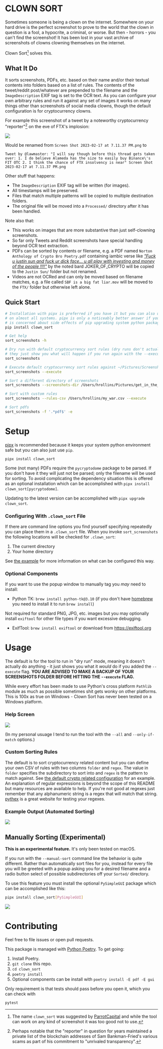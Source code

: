 # CLOWN SORT
Sometimes someone is being a clown on the internet. Somewhere on your hard drive is the perfect screenshot to prove to the world that the clown in question is a fool, a hypocrite, a criminal, or worse. But then - horrors - you can't find the screenshot! It has been lost in your vast archive of screenshots of clowns clowning themselves on the internet.

Clown Sort[^1] solves this.


## What It Do
It sorts screenshots, PDFs, etc. based on their name and/or their textual contents into folders based on a list of rules. The contents of the tweet/reddit post/whatever are prepended to the filename and the `ImageDescription` EXIF tag is set to the OCR text. As you can configure your own arbitrary rules and run it against any set of images it works on many things other than screenshots of social media clowns, though the default configuration is for cryptocurrency clowns.

For example this screenshot of a tweet by a noteworthy cryptocurrency "reporter"[^2] on the eve of FTX's implosion:

![](doc/larry_cermak_on_alameda_and_ftx.png)

Would be renamed from `Screen Shot 2023-02-17 at 7.11.37 PM.png` to

```
Tweet by @lawmaster: "I will say though before this thread gets taken over: 1. I do believe Alameda has the size to easily buy Binance\'s FIT OTC 2. I think the chance of FTX insolvency is near" Screen Shot 2023-02-17 at 7.11.37 PM.png
```

Other stuff that happens:
* The `ImageDescription` EXIF tag will be written (for images).
* All timestamps will be preserved.
* Files that match multiple patterns will be copied to multiple destination folders.
* The original file will be moved into a `Processed/` directory after it has been handled.

Note also that:
* This works on images that are more substantive than just self-clowning screenshots.
* So far only Tweets and Reddit screenshots have special handling beyond OCR text extraction.
* PDFs can be sorted by contents or filename, e.g. a PDF named `Norton Anthology of Crypto Bro Poetry.pdf` containing iambic verse like _["Fuck u justin sun  and fuck ur dick face... u all play with investing and money of the people !!!!"](https://universeodon.com/@cryptadamist/109642431382653023)_ by the noted bard JOKER_OF_CRYPTO will be copied to the `Justin Sun/` folder but not renamed.
* Videos are not OCRed and can only be moved based on filename matches, e.g. a file called `SBF is a big fat liar.mov` will be moved to the `FTX/` folder but otherwise left alone.

## Quick Start
```sh
# Installation with pipx is preferred if you have it but you can also use pip which comes standard
# on almost all systems. pipx is only a noticeably better answer if you're a python programmer who
# is concerned about side effects of pip upgrading system python packages.
pip install clown_sort

# Get help
sort_screenshots -h

# Dry run with default cryptocurrency sort rules (dry runs don't actually move anything,
# they just show you what will happen if you run again with the --execute flag)
sort_screenshots

# Execute default cryptocurrency sort rules against ~/Pictures/Screenshots
sort_screenshots --execute

# Sort a different directory of screenshots
sort_screenshots --screenshots-dir /Users/hrollins/Pictures/get_in_the_van/tourphotos --execute

# Sort with custom rules
sort_screenshots --rules-csv /Users/hrollins/my_war.csv --execute

# Sort pdfs
sort_screenshots -f '.*pdf$' -e
```

# Setup
[pipx](https://pypa.github.io/pipx/) is recommended because it keeps your system python environment safe but you can also just use `pip`.
```
pipx install clown_sort
```

Some (not many) PDFs require the `pycryptodome` package to be parsed. If you don't have it they will just not be parsed; only the filename will be used for sorting. To avoid complicating the dependency situation this is offered as an optional installation which can be accomplished with `pipx install clown_sort[pycryptodome]`.

Updating to the latest version can be accomplished with `pipx upgrade clown_sort`.


### Configuring With `.clown_sort` File
If there are command line options you find yourself specifying repeatedly you can place them in a `.clown_sort` file. When you invoke `sort_screenshots` the following locations will be checked for `.clown_sort`:

1. The current directory
2. Your home directory

See [the example](.clown_sort.example) for more information on what can be configured this way.

### Optional Components
If you want to use the popup window to manually tag you _may_ need to install:
* Python TK: `brew install python-tk@3.10` (if you don't have [homebrew](https://brew.sh/) you need to install it to run `brew install`)

Not required for standard PNG, JPG, etc. images but you may optionally install `exiftool` for other file types if you want excessive debugging.
* ExifTool: `brew install exiftool` or download from https://exiftool.org


# Usage
The default is for the tool to run in "dry run" mode, meaning it doesn't actually do anything - it just shows you what it _would_ do if you added the `--execute` flag. **YOU ARE ADVISED TO MAKE A BACKUP OF YOUR SCREENSHOTS FOLDER BEFORE HITTING THE `--execute` FLAG.**

While every effort has been made to use Python's cross platform `Pathlib` module as much as possible sometimes shit gets wonky on other platforms. This is 100x as true on Windows - Clown Sort has never been tested on a Windows platform.

### Help Screen
![](doc/sort_screenshots_help.png)

(In my personal usuage I tend to run the tool with the `--all` and `--only-if-match` options.)

### Custom Sorting Rules
The default is to sort cryptocurrency related content but you can define your own CSV of rules with two columns `folder` and `regex`. The value in `folder` specifies the subdirectory to sort into and `regex` is the pattern to match against. See [the default crypto related configuration](clown_sort/sorting_rules/crypto.csv) for an example. An explanation of regular expressions is beyond the scope of this README but many resources are available to help. If you're not good at regexes just remember that any alphanumeric string is a regex that will match that string. [pythex](http://pythex.org/) is a great website for testing your regexes.

### Example Output (Automated Sorting)
![](doc/output_example.png)


## Manually Sorting (Experimental)
**This is an experimental feature.** It's only been tested on macOS.

If you run with the `--manual-sort` command line the behavior is quite different. Rather than automatically sort files for you, instead for every file you will be greeted with a popup asking you for a desired filename and a radio button select of possible subdirectories off your `Sorted/` directory.

To use this feature you must install the optional `PySimpleGUI` package which can be accomplished like this:
```sh
pipx install clown_sort[PySimpleGUI]
```

![](doc/manual_select_box.png)


# Contributing
Feel free to file issues or open pull requests.

This package is managed with [Python Poetry](http://python-poetry.org/). To get going:
1. Install Poetry.
1. `git clone` this repo.
1. `cd clown_sort`
1. `poetry install`
1. Optional components can be install with `poetry install -E pdf -E gui`

Only requirement is that tests should pass before you open it, which you can check with

```
pytest
```

[^1]: The name `clown_sort` was suggested by [ParrotCapital](http://twitter.com/ParrotCapital) and while the tool can work on any kind of screenshot it was too good not to use.

[^2]: Perhaps notable that the "reporter" in question for years maintained a private list of the blockchain addresses of Sam Bankman-Fried's various scams as part of his commitment to "unrivaled transparency".
